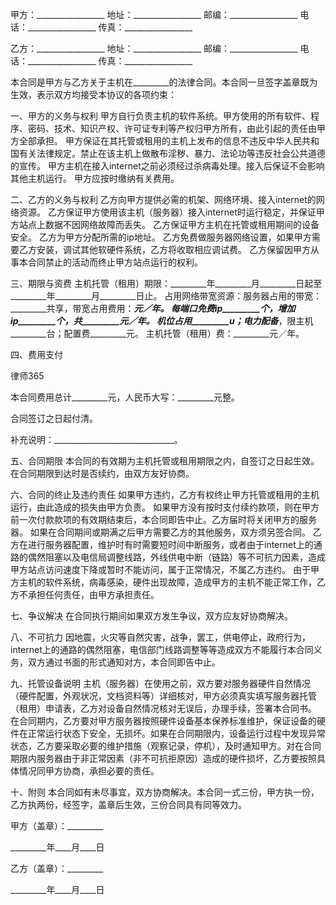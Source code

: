 
 


甲方：_________________
地址：_________________
邮编：_________________
电话：_________________
传真：_________________


乙方：_________________
地址：_________________
邮编：_________________
电话：_________________
传真：_________________


本合同是甲方与乙方关于主机在_________的法律合同。本合同一旦签字盖章既为生效，表示双方均接受本协议的各项约束：


一、甲方的义务与权利
甲方自行负责主机的软件系统。甲方使用的所有软件、程序、密码、技术、知识产权、许可证专利等产权归甲方所有，由此引起的责任由甲方全部承担。
甲方保证在其托管或租用的主机上发布的信息不违反中华人民共和国有关法律规定。禁止在该主机上做散布淫秽、暴力、法论功等违反社会公共道德的宣传。
甲方主机在接入internet之前必须经过杀病毒处理。接入后保证不会影响其他主机运行。
甲方应按时缴纳有关费用。


二、乙方的义务与权利
乙方向甲方提供必需的机架、网络环境、接入internet的网络资源。
乙方保证甲方使用该主机（服务器）接入internet时运行稳定，并保证甲方站点上数据不因网络故障而丢失。
乙方保证甲方主机在托管或租用期间的设备安全。
乙方为甲方分配所需的ip地址。
乙方免费做服务器网络设置，如果甲方需要乙方安装，调试其他软硬件系统，乙方将收取相应调试费。
乙方保留因甲方从事本合同禁止的活动而终止甲方站点运行的权利。


三、期限与资费
主机托管（租用）期限：_________年_________月_________日起至_________年_________月_________日止。
占用网络带宽资源：服务器占用的带宽：_________共享，带宽占用费用：_________元／年。
每端口免费ip_________个，增加ip_________个，共_________元／年。
机位占用_________u；电力配备_________，限主机_________台；配置费_________元。
主机托管（租用）费：_________元／年。


四、费用支付




 
律师365






本合同费用总计_________元，人民币大写：_________元整。

合同签订之日起付清。

补充说明：______________________________。




五、合同期限
本合同的有效期为主机托管或租用期限之内，自签订之日起生效。在合同期限到达时是否续约，由双方友好协商。


六、合同的终止及违约责任
如果甲方违约，乙方有权终止甲方托管或租用的主机运行，由此造成的损失由甲方负责。
如果甲方没有按时支付续约款项，则在甲方前一次付款款项的有效期结束后，本合同即告中止。乙方届时将关闭甲方的服务器。
如果在合同期间或期满之后甲方需要乙方的其他服务，双方须另签合同。
乙方在进行服务器配置，维护时有时需要短时间中断服务，或者由于internet上的通路的偶然阻塞以及电信局调整线路，外线供电中断（链路）等不可抗力因素，造成甲方站点访问速度下降或暂时不能访问，属于正常情况，不属乙方违约。
由于甲方主机的软件系统，病毒感染，硬件出现故障，造成甲方的主机不能正常工作，乙方不承担任何责任，由甲方承担责任。


七、争议解决
在合同执行期间如果双方发生争议，双方应友好协商解决。


八、不可抗力
因地震，火灾等自然灾害，战争，罢工，供电停止，政府行为，internet上的通路的偶然阻塞，电信部门线路调整等等造成双方不能履行本合同义务，双方通过书面的形式通知对方，本合同即告中止。


九、托管设备说明
主机（服务器）在使用之前，双方要对服务器硬件自然情况（硬件配置，外观状况，文档资料等）详细核对，甲方必须真实填写服务器托管（租用）申请表，乙方对设备自然情况核对无误后，办理手续，签署本合同书。
在合同期内，乙方要对甲方服务器按照硬件设备基本保养标准维护，保证设备的硬件在正常运行状态下安全，无损坏。如果在合同期限内，设备运行过程中发现异常状态，乙方要采取必要的维护措施（观察记录，停机），及时通知甲方。对在合同期限内服务器由于非正常因素（非不可抗拒原因）造成的硬件损坏，乙方要按照具体情况同甲方协商，承担必要的责任。


十、附则
本合同如有未尽事宜，双方协商解决。本合同一式三份，甲方执一份，乙方执两份，经签字，盖章后生效，三份合同具有同等效力。


 



 甲方（盖章）：_________
 
_________年____月____日
 
乙方（盖章）：_________
 
_________年____月____日
 

 
 

 
 
 
  
 
  
 
   


   
 

   


   


   
 
 
  
 
 
 

